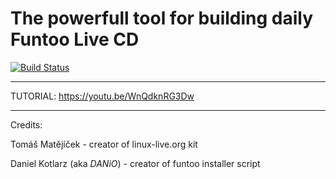 # The powerfull tool for building daily Funtoo Live CD

[![Build Status](https://travis-ci.org/danielkot/Funtoo-Live-CD-Builder.svg?branch=master)](https://travis-ci.org/danielkot/Funtoo-Live-CD-Builder)

---

TUTORIAL: https://youtu.be/WnQdknRG3Dw

---

Credits:

Tomáš Matějíček - creator of linux-live.org kit

Daniel Kotlarz (aka *DANiO*) - creator of funtoo installer script
